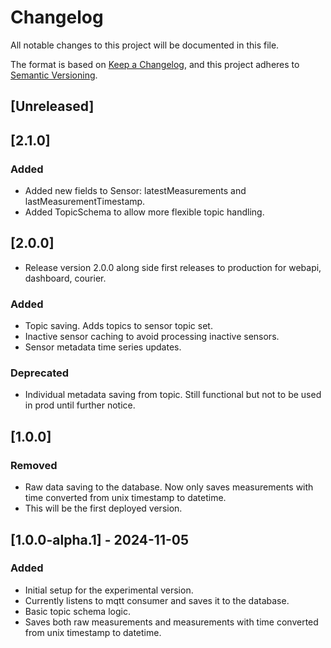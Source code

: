 # Changelog

All notable changes to this project will be documented in this file.

The format is based on [Keep a Changelog](https://keepachangelog.com/en/1.1.0/),
and this project adheres to [Semantic Versioning](https://semver.org/spec/v2.0.0.html).

## [Unreleased]

## [2.1.0]
### Added
- Added new fields to Sensor: latestMeasurements and lastMeasurementTimestamp.
- Added TopicSchema to allow more flexible topic handling.

## [2.0.0]
- Release version 2.0.0 along side first releases to production for webapi, dashboard, courier.
### Added
- Topic saving. Adds topics to sensor topic set.
- Inactive sensor caching to avoid processing inactive sensors.
- Sensor metadata time series updates.
### Deprecated
- Individual metadata saving from topic. Still functional but not to be used in prod until further notice.

## [1.0.0]
### Removed
- Raw data saving to the database. Now only saves measurements with time converted from unix timestamp to datetime.
- This will be the first deployed version.

## [1.0.0-alpha.1] - 2024-11-05
### Added
- Initial setup for the experimental version.
- Currently listens to mqtt consumer and saves it to the database.
- Basic topic schema logic.
- Saves both raw measurements and measurements with time converted from unix timestamp to datetime.
